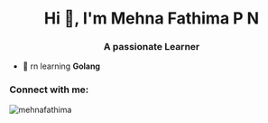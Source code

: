 <h1 align="center">Hi 👋, I'm Mehna Fathima P N</h1>
<h3 align="center">A passionate Learner</h3>

- 🌱 rn learning **Golang**

<h3 align="left">Connect with me:</h3>
<p align="left">
</p>


<p><img align="center" src="https://github-readme-stats.vercel.app/api/top-langs?username=mehnafathima&show_icons=true&locale=en&layout=compact" alt="mehnafathima" /></p>
